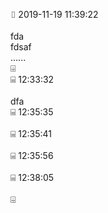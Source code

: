⌷   2019-11-19 11:39:22<br/><br/>fda<br/>fdsaf<br/>......<br/>⌹<br/>⌸               12:33:32<br/><br/>dfa<br/>⌸               12:35:35<br/><br/>⌸               12:35:41<br/><br/>⌸               12:35:56<br/><br/>⌸               12:38:05<br/><br/>⌹<br/>